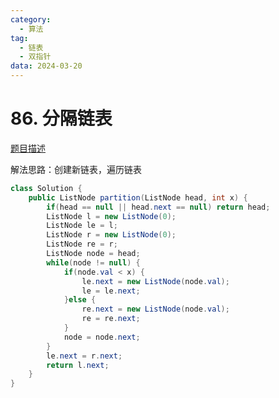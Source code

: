 ```yaml
---
category: 
  - 算法
tag: 
  - 链表
  - 双指针
data: 2024-03-20
---
```


# 86. 分隔链表

[题目描述](https://leetcode.cn/problems/partition-list/)

<Badge text="中等" type="warning" vertical="middle" />

解法思路：创建新链表，遍历链表

```java
class Solution {
    public ListNode partition(ListNode head, int x) {
		if(head == null || head.next == null) return head;
		ListNode l = new ListNode(0);
		ListNode le = l;
		ListNode r = new ListNode(0);
		ListNode re = r;
		ListNode node = head;
		while(node != null) {
			if(node.val < x) {
				le.next = new ListNode(node.val);
				le = le.next;
			}else {
				re.next = new ListNode(node.val);
				re = re.next;
			}
			node = node.next;
		}
		le.next = r.next;
		return l.next;
    }
}
```


